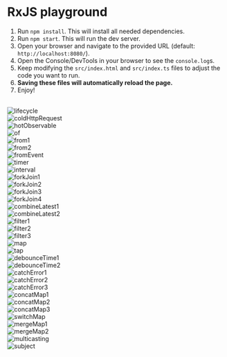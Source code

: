 # RxJS playground

1. Run `npm install`. This will install all needed dependencies.
2. Run `npm start`. This will run the dev server.
3. Open your browser and navigate to the provided URL (default: `http://localhost:8080/`).
4. Open the Console/DevTools in your browser to see the `console.log`s.
5. Keep modifying the `src/index.html` and `src/index.ts` files to adjust the code you want to run.
6. **Saving these files will automatically reload the page.**
7. Enjoy!

<br/>
<img src="https://github.com/enesozmus/rxjs-playground/blob/master/assets/SubscriptionLifecycle.png" alt="lifecycle">
<br/>
<img src="https://github.com/enesozmus/rxjs-playground/blob/master/assets/coldHttpRequest.png" alt="coldHttpRequest">
<br/>
<img src="https://github.com/enesozmus/rxjs-playground/blob/master/assets/hotObservable.png" alt="hotObservable">
<br/>
<img src="https://github.com/enesozmus/rxjs-playground/blob/master/assets/of.png" alt="of">
<br/>
<img src="https://github.com/enesozmus/rxjs-playground/blob/master/assets/from1.png" alt="from1">
<br/>
<img src="https://github.com/enesozmus/rxjs-playground/blob/master/assets/from2.png" alt="from2">
<br/>
<img src="https://github.com/enesozmus/rxjs-playground/blob/master/assets/fromEvent.png" alt="fromEvent">
<br/>
<img src="https://github.com/enesozmus/rxjs-playground/blob/master/assets/timer.png" alt="timer">
<br/>
<img src="https://github.com/enesozmus/rxjs-playground/blob/master/assets/interval.png" alt="interval">
<br/>
<img src="https://github.com/enesozmus/rxjs-playground/blob/master/assets/forkJoin1.png" alt="forkJoin1">
<br/>
<img src="https://github.com/enesozmus/rxjs-playground/blob/master/assets/forkJoin2.png" alt="forkJoin2">
<br/>
<img src="https://github.com/enesozmus/rxjs-playground/blob/master/assets/forkJoin3.png" alt="forkJoin3">
<br/>
<img src="https://github.com/enesozmus/rxjs-playground/blob/master/assets/forkJoin4.png" alt="forkJoin4">
<br/>
<img src="https://github.com/enesozmus/rxjs-playground/blob/master/assets/combineLatest1.png" alt="combineLatest1">
<br/>
<img src="https://github.com/enesozmus/rxjs-playground/blob/master/assets/combineLatest2.png" alt="combineLatest2">
<br/>
<img src="https://github.com/enesozmus/rxjs-playground/blob/master/assets/filter1.png" alt="filter1">
<br/>
<img src="https://github.com/enesozmus/rxjs-playground/blob/master/assets/filter2.png" alt="filter2">
<br/>
<img src="https://github.com/enesozmus/rxjs-playground/blob/master/assets/filter3.png" alt="filter3">
<br/>
<img src="https://github.com/enesozmus/rxjs-playground/blob/master/assets/map.png" alt="map">
<br/>
<img src="https://github.com/enesozmus/rxjs-playground/blob/master/assets/tap.png" alt="tap">
<br/>
<img src="https://github.com/enesozmus/rxjs-playground/blob/master/assets/debounceTime1.png" alt="debounceTime1">
<br/>
<img src="https://github.com/enesozmus/rxjs-playground/blob/master/assets/debounceTime2.png" alt="debounceTime2">
<br/>
<img src="https://github.com/enesozmus/rxjs-playground/blob/master/assets/catchError1.png" alt="catchError1">
<br/>
<img src="https://github.com/enesozmus/rxjs-playground/blob/master/assets/catchError2.png" alt="catchError2">
<br/>
<img src="https://github.com/enesozmus/rxjs-playground/blob/master/assets/catchError3.png" alt="catchError3">
<br/>
<img src="https://github.com/enesozmus/rxjs-playground/blob/master/assets/concatMap1.png" alt="concatMap1">
<br/>
<img src="https://github.com/enesozmus/rxjs-playground/blob/master/assets/concatMap2.png" alt="concatMap2">
<br/>
<img src="https://github.com/enesozmus/rxjs-playground/blob/master/assets/concatMap3.png" alt="concatMap3">
<br/>
<img src="https://github.com/enesozmus/rxjs-playground/blob/master/assets/switchMap.png" alt="switchMap">
<br/>
<img src="https://github.com/enesozmus/rxjs-playground/blob/master/assets/mergeMap1.png" alt="mergeMap1">
<br/>
<img src="https://github.com/enesozmus/rxjs-playground/blob/master/assets/mergeMap2.png" alt="mergeMap2">
<br/>
<img src="https://github.com/enesozmus/rxjs-playground/blob/master/assets/multicasting.png" alt="multicasting">
<br/>
<img src="https://github.com/enesozmus/rxjs-playground/blob/master/assets/subject.png" alt="subject">
